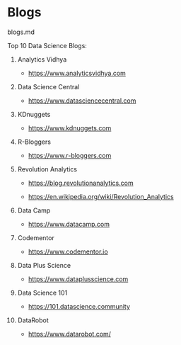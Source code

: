 # Blogs

blogs.md

Top 10 Data Science Blogs:

1.  Analytics Vidhya

    *   https://www.analyticsvidhya.com

2.  Data Science Central

    *   https://www.datasciencecentral.com

3.  KDnuggets

    *   https://www.kdnuggets.com

4.  R-Bloggers

    *   https://www.r-bloggers.com

5.  Revolution Analytics

    *   https://blog.revolutionanalytics.com

    *   https://en.wikipedia.org/wiki/Revolution_Analytics

6.  Data Camp

    *   https://www.datacamp.com

7.  Codementor

    *   https://www.codementor.io

8.  Data Plus Science

    *   https://www.dataplusscience.com

9.  Data Science 101

    *   https://101.datascience.community

10. DataRobot

    *   https://www.datarobot.com/

